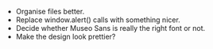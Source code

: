 * Organise files better.
* Replace window.alert() calls with something nicer.
* Decide whether Museo Sans is really the right font or not.
* Make the design look prettier?
